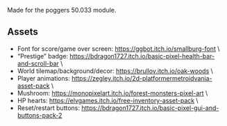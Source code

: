 Made for the poggers 50.033 module.

## Assets
- Font for score/game over screen: https://ggbot.itch.io/smallburg-font \
- “Prestige” badge: https://bdragon1727.itch.io/basic-pixel-health-bar-and-scroll-bar \
- World tilemap/background/decor: https://brullov.itch.io/oak-woods \
- Player animations: https://zegley.itch.io/2d-platformermetroidvania-asset-pack \
- Mushroom: https://monopixelart.itch.io/forest-monsters-pixel-art \
- HP hearts: https://elvgames.itch.io/free-inventory-asset-pack \
- Reset/restart buttons: https://bdragon1727.itch.io/basic-pixel-gui-and-buttons-pack-2
